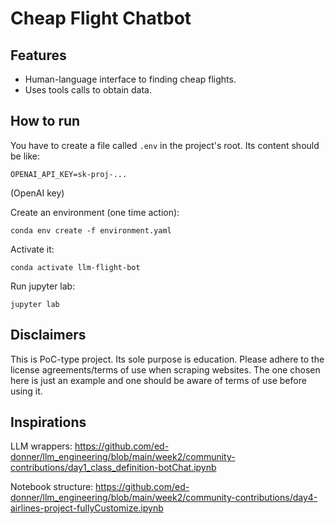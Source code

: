 # Cheap Flight Chatbot

## Features
- Human-language interface to finding cheap flights.
- Uses tools calls to obtain data.

## How to run

You have to create a file called `.env` in the project's root.
Its content should be like:
```
OPENAI_API_KEY=sk-proj-...
```
(OpenAI key)


Create an environment (one time action):
```
conda env create -f environment.yaml 
```
Activate it:

```
conda activate llm-flight-bot
```

Run jupyter lab:
```
jupyter lab
```

## Disclaimers
This is PoC-type project. Its sole purpose is education.
Please adhere to the license agreements/terms of use when scraping websites. The one chosen here is just an example and one should be aware of terms of use before using it.

## Inspirations
LLM wrappers: 
https://github.com/ed-donner/llm_engineering/blob/main/week2/community-contributions/day1_class_definition-botChat.ipynb

Notebook structure: 
https://github.com/ed-donner/llm_engineering/blob/main/week2/community-contributions/day4-airlines-project-fullyCustomize.ipynb
